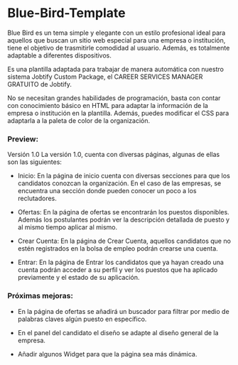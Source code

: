 # Blue-Bird-Template
Blue Bird es un tema simple y elegante con un estilo profesional ideal para aquellos que buscan un sitio web especial para una empresa o  institución, tiene el objetivo de trasmitirle comodidad al usuario. Además, es totalmente adaptable a diferentes dispositivos.

Es una plantilla adaptada para trabajar de manera automática con nuestro sistema Jobtify Custom Package, el CAREER SERVICES MANAGER GRATUITO de Jobtify.

No se necesitan grandes habilidades de programación, basta con contar con conocimiento básico en HTML 
para adaptar la información de la empresa o institución en la plantilla. Además, puedes modificar el CSS para adaptarla 
a la paleta de color de la organización.

### Preview:

Versión 1.0 La versión 1.0, cuenta con diversas páginas, algunas de ellas son las siguientes:

- Inicio: En la página de inicio cuenta con diversas secciones para que los candidatos conozcan la organización. En el caso de las empresas, se encuentra una sección donde pueden conocer un poco a los reclutadores.

- Ofertas: En la página de ofertas se encontrarán los puestos disponibles. Además los postulantes podrán ver la descripción detallada de puesto y al mismo tiempo aplicar al mismo.

- Crear Cuenta: En la página de Crear Cuenta, aquellos candidatos que no estén registrados en la bolsa de empleo podrán crearse una cuenta.

- Entrar: En la página de Entrar los candidatos que ya hayan creado una cuenta podrán acceder a su perfil y ver los puestos que ha aplicado previamente y el estado de su aplicación.


### Próximas mejoras:

- En la página de ofertas se añadirá un buscador para filtrar por medio de palabras claves algún puesto en específico.

- En el panel del candidato el diseño se adapte al diseño general de la empresa.

- Añadir algunos Widget para que la página sea más dinámica.
